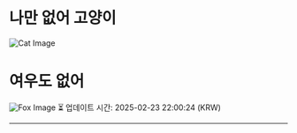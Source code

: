 
# 나만 없어 고양이

![Cat Image](https://cdn2.thecatapi.com/images/8qg.jpg)

# 여우도 없어
![Fox Image](https://randomfox.ca/images/73.jpg)
⏳ 업데이트 시간: 2025-02-23 22:00:24 (KRW)

---

